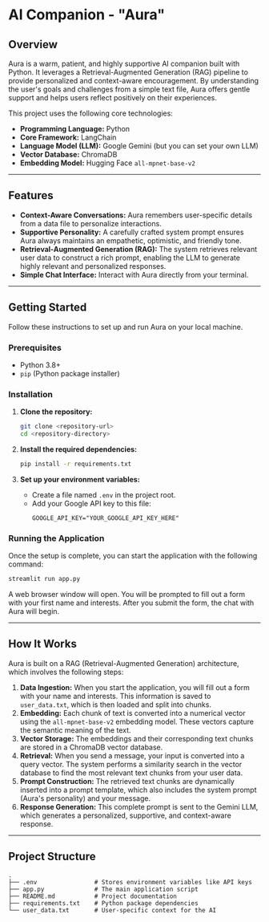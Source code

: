 # AI Companion - "Aura"

## Overview

Aura is a warm, patient, and highly supportive AI companion built with Python. It leverages a Retrieval-Augmented Generation (RAG) pipeline to provide personalized and context-aware encouragement. By understanding the user's goals and challenges from a simple text file, Aura offers gentle support and helps users reflect positively on their experiences.

This project uses the following core technologies:
- **Programming Language:** Python
- **Core Framework:** LangChain
- **Language Model (LLM):** Google Gemini (but you can set your own LLM)
- **Vector Database:** ChromaDB
- **Embedding Model:** Hugging Face `all-mpnet-base-v2`

---

## Features

- **Context-Aware Conversations:** Aura remembers user-specific details from a data file to personalize interactions.
- **Supportive Personality:** A carefully crafted system prompt ensures Aura always maintains an empathetic, optimistic, and friendly tone.
- **Retrieval-Augmented Generation (RAG):** The system retrieves relevant user data to construct a rich prompt, enabling the LLM to generate highly relevant and personalized responses.
- **Simple Chat Interface:** Interact with Aura directly from your terminal.

---

## Getting Started

Follow these instructions to set up and run Aura on your local machine.

### Prerequisites

- Python 3.8+
- `pip` (Python package installer)

### Installation

1.  **Clone the repository:**
    ```bash
    git clone <repository-url>
    cd <repository-directory>
    ```

2.  **Install the required dependencies:**
    ```bash
    pip install -r requirements.txt
    ```

3.  **Set up your environment variables:**
    - Create a file named `.env` in the project root.
    - Add your Google API key to this file:
      ```
      GOOGLE_API_KEY="YOUR_GOOGLE_API_KEY_HERE"
      ```

### Running the Application

Once the setup is complete, you can start the application with the following command:

```bash
streamlit run app.py
```

A web browser window will open. You will be prompted to fill out a form with your first name and interests. After you submit the form, the chat with Aura will begin.

---

## How It Works

Aura is built on a RAG (Retrieval-Augmented Generation) architecture, which involves the following steps:

1.  **Data Ingestion:** When you start the application, you will fill out a form with your name and interests. This information is saved to `user_data.txt`, which is then loaded and split into chunks.
2.  **Embedding:** Each chunk of text is converted into a numerical vector using the `all-mpnet-base-v2` embedding model. These vectors capture the semantic meaning of the text.
3.  **Vector Storage:** The embeddings and their corresponding text chunks are stored in a ChromaDB vector database.
4.  **Retrieval:** When you send a message, your input is converted into a query vector. The system performs a similarity search in the vector database to find the most relevant text chunks from your user data.
5.  **Prompt Construction:** The retrieved text chunks are dynamically inserted into a prompt template, which also includes the system prompt (Aura's personality) and your message.
6.  **Response Generation:** This complete prompt is sent to the Gemini LLM, which generates a personalized, supportive, and context-aware response.

---

## Project Structure

```
.
├── .env                # Stores environment variables like API keys
├── app.py              # The main application script
├── README.md           # Project documentation
├── requirements.txt    # Python package dependencies
└── user_data.txt       # User-specific context for the AI
```
